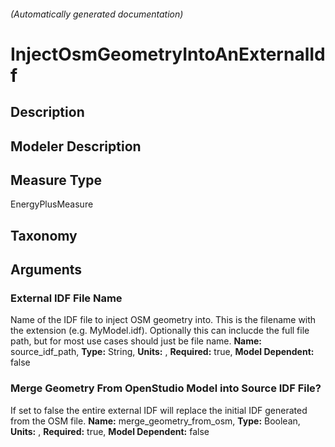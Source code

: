 

###### (Automatically generated documentation)

# InjectOsmGeometryIntoAnExternalIdf

## Description


## Modeler Description


## Measure Type
EnergyPlusMeasure

## Taxonomy


## Arguments


### External IDF File Name
Name of the IDF file to inject OSM geometry into. This is the filename with the extension (e.g. MyModel.idf). Optionally this can inclucde the full file path, but for most use cases should just be file name.
**Name:** source_idf_path,
**Type:** String,
**Units:** ,
**Required:** true,
**Model Dependent:** false

### Merge Geometry From OpenStudio Model into Source IDF File?
If set to false the entire external IDF will replace the initial IDF generated from the OSM file.
**Name:** merge_geometry_from_osm,
**Type:** Boolean,
**Units:** ,
**Required:** true,
**Model Dependent:** false




